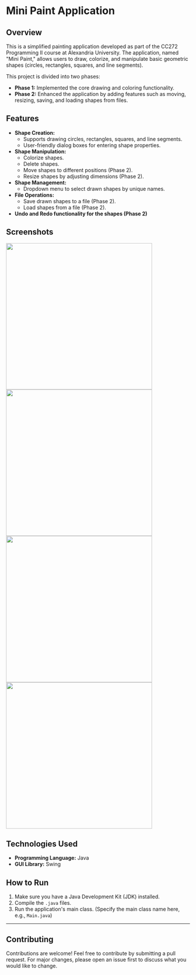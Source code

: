 # Mini Paint Application

## Overview

This is a simplified painting application developed as part of the CC272 Programming II course at Alexandria University. The application, named "Mini Paint," allows users to draw, colorize, and manipulate basic geometric shapes (circles, rectangles, squares, and line segments).

This project is divided into two phases:

*   **Phase 1:** Implemented the core drawing and coloring functionality.
*   **Phase 2:** Enhanced the application by adding features such as moving, resizing, saving, and loading shapes from files.

## Features

*   **Shape Creation:**
    *   Supports drawing circles, rectangles, squares, and line segments.
    *   User-friendly dialog boxes for entering shape properties.
*   **Shape Manipulation:**
    *   Colorize shapes.
    *   Delete shapes.
    *   Move shapes to different positions (Phase 2).
    *   Resize shapes by adjusting dimensions (Phase 2).
*   **Shape Management:**
    *   Dropdown menu to select drawn shapes by unique names.
*   **File Operations:**
    *   Save drawn shapes to a file (Phase 2).
    *   Load shapes from a file (Phase 2).
*  **Undo and Redo functionality for the shapes (Phase 2)**

## Screenshots
<img src="https://github.com/user-attachments/assets/20e0b7b1-94c8-43c8-babd-622bfae6a432" width="400">
<img src="https://github.com/user-attachments/assets/454e7901-de0a-4d4d-b431-c12b576f5e32" width="400">
<img src="https://github.com/user-attachments/assets/0324a883-2867-48c7-9d48-81a4ac3e7857" width="400">
<img src="https://github.com/user-attachments/assets/ed4696fe-db8d-4c4c-a5dd-5988ebd3b57c" width="400">

## Technologies Used

*   **Programming Language:** Java
*   **GUI Library:** Swing

## How to Run

1.  Make sure you have a Java Development Kit (JDK) installed.
2.  Compile the `.java` files.
3.  Run the application's main class. (Specify the main class name here, e.g., `Main.java`)

---

## Contributing
Contributions are welcome! Feel free to contribute by submitting a pull request. For major changes, please open an issue first to discuss what you would like to change.
